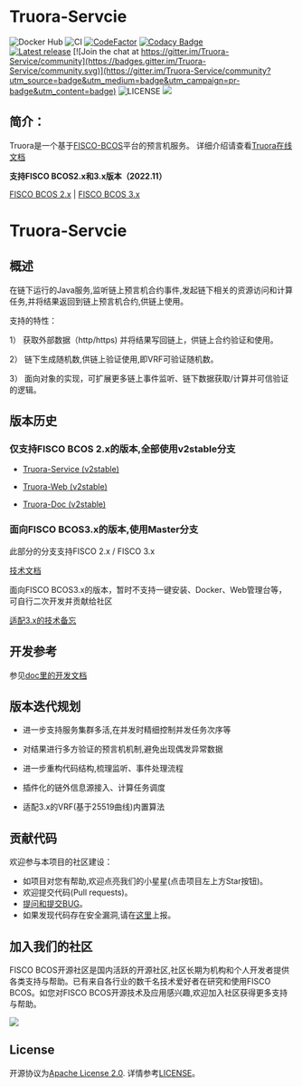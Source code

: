 # Truora-Servcie

![Docker Hub](https://github.com/WeBankBlockchain/Truora-Service/workflows/Docker%20Hub/badge.svg)
![CI](https://github.com/WeBankBlockchain/Truora-Service/workflows/CI/badge.svg)
[![CodeFactor](https://www.codefactor.io/repository/github/webankblockchain/truora-service/badge)](https://www.codefactor.io/repository/github/webankblockchain/truora-service)
[![Codacy Badge](https://app.codacy.com/project/badge/Grade/8f8d7f6ba47f404d94f786dc505c9797)](https://www.codacy.com/gh/WeBankBlockchain/Truora-Service/dashboard?utm_source=github.com&amp;utm_medium=referral&amp;utm_content=WeBankBlockchain/Truora-Service&amp;utm_campaign=Badge_Grade)
<br />
[![Latest release](https://img.shields.io/github/release/WeBankBlockchain/Truora-Service.svg)](https://github.com/WeBankBlockchain/Truora-Service/releases/latest)
[![Join the chat at https://gitter.im/Truora-Service/community](https://badges.gitter.im/Truora-Service/community.svg)](https://gitter.im/Truora-Service/community?utm_source=badge&utm_medium=badge&utm_campaign=pr-badge&utm_content=badge)
![LICENSE](https://img.shields.io/github/license/WeBankBlockchain/Truora-Service)
<a href="https://github.com/WeBankBlockchain/Truora-Service"><img src="https://sloc.xyz/github/WeBankBlockchain/Truora-Service" /></a>

## 简介：  
   
   Truora是一个基于[FISCO-BCOS](https://github.com/FISCO-BCOS/FISCO-BCOS)平台的预言机服务。
   详细介绍请查看[Truora在线文档](https://truora.readthedocs.io/)

   
**支持FISCO BCOS2.x和3.x版本（2022.11）**

[FISCO BCOS 2.x](https://fisco-bcos-documentation.readthedocs.io/zh_CN/latest/) | [FISCO BCOS 3.x](https://fisco-bcos-doc.readthedocs.io/zh_CN/latest/)



# Truora-Servcie

## 概述

在链下运行的Java服务,监听链上预言机合约事件,发起链下相关的资源访问和计算任务,并将结果返回到链上预言机合约,供链上使用。

支持的特性：

1） 获取外部数据（http/https) 并将结果写回链上，供链上合约验证和使用。

2） 链下生成随机数,供链上验证使用,即VRF可验证随机数。

3） 面向对象的实现，可扩展更多链上事件监听、链下数据获取/计算并可信验证的逻辑。

## 版本历史


### 仅支持FISCO BCOS 2.x的版本,全部使用v2stable分支

* [Truora-Service (v2stable)](https://github.com/WeBankBlockchain/Truora-Service/tree/v2stable)

* [Truora-Web (v2stable)](https://github.com/WeBankBlockchain/Truora-Web/tree/v2stable)

* [Truora-Doc (v2stable)](https://truora.readthedocs.io/zh_CN/v2stable/)

### 面向FISCO BCOS3.x的版本,使用Master分支

此部分的分支支持FISCO 2.x / FISCO 3.x

[技术文档](https://truora.readthedocs.io/)

面向FISCO BCOS3.x的版本，暂时不支持一键安装、Docker、Web管理台等，可自行二次开发并贡献给社区

[适配3.x的技术备忘](README_V3.md)


## 开发参考
参见[doc里的开发文档](https://truora.readthedocs.io/zh_CN/main/dev-quick-start.html)


## 版本迭代规划

* 进一步支持服务集群多活,在并发时精细控制并发任务次序等

* 对结果进行多方验证的预言机机制,避免出现偶发异常数据

* 进一步重构代码结构,梳理监听、事件处理流程

* 插件化的链外信息源接入、计算任务调度

* 适配3.x的VRF(基于25519曲线)内置算法




## 贡献代码
欢迎参与本项目的社区建设：
- 如项目对您有帮助,欢迎点亮我们的小星星(点击项目左上方Star按钮)。
- 欢迎提交代码(Pull requests)。
- [提问和提交BUG](https://github.com/WeBankBlockchain/Truora-Service/issues)。
- 如果发现代码存在安全漏洞,请在[这里](https://security.webank.com)上报。

## 加入我们的社区

FISCO BCOS开源社区是国内活跃的开源社区,社区长期为机构和个人开发者提供各类支持与帮助。已有来自各行业的数千名技术爱好者在研究和使用FISCO BCOS。如您对FISCO BCOS开源技术及应用感兴趣,欢迎加入社区获得更多支持与帮助。


![](https://media.githubusercontent.com/media/FISCO-BCOS/LargeFiles/master/images/QR_image.png)

## License

开源协议为[Apache License 2.0](http://www.apache.org/licenses/). 详情参考[LICENSE](./LICENSE)。
